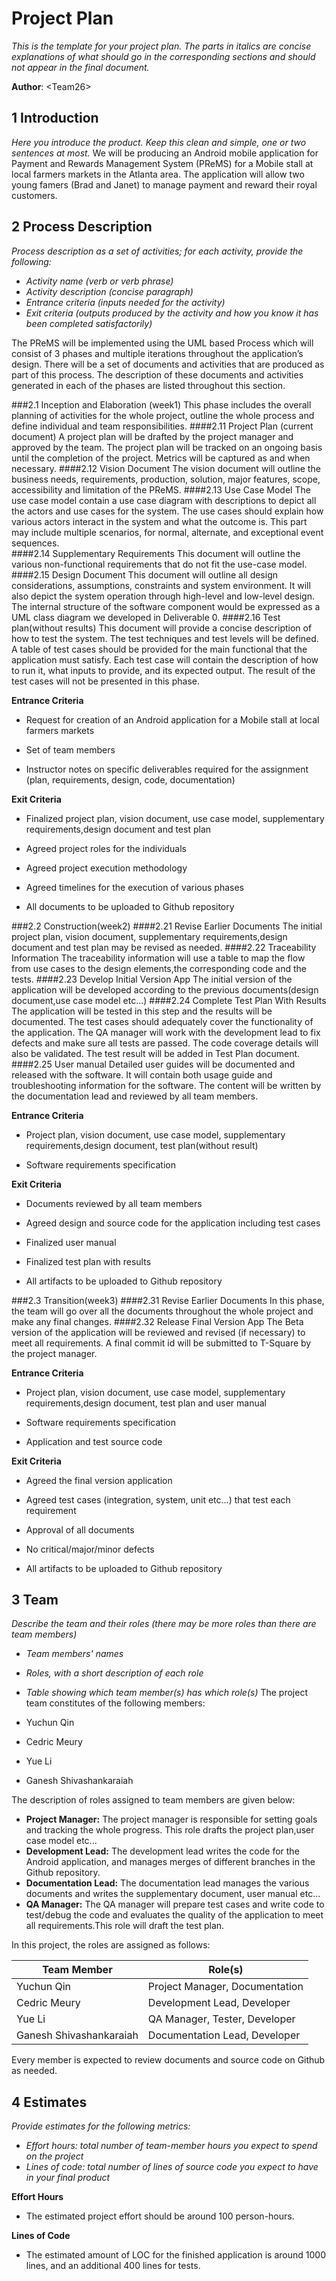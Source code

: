 # Project Plan

*This is the template for your project plan. The parts in italics are concise explanations of what should go in the
corresponding sections and should not appear in the final document.*

**Author**: \<Team26\>

## 1 Introduction

*Here you introduce the product. Keep this  clean and simple, one or two sentences at most.*
We will be producing an Android mobile application for Payment and Rewards Management System (PReMS) for a Mobile stall
at local farmers markets in the Atlanta area. The application will allow two young famers (Brad and Janet) to manage
payment and reward their royal customers.


## 2 Process Description

*Process description as a set of activities; for each activity, provide the following:*

- *Activity name (verb or verb phrase)*
- *Activity description (concise paragraph)*
- *Entrance criteria (inputs needed for the activity)*
- *Exit criteria (outputs produced by the activity and how you know it has been completed satisfactorily)*

The PReMS will be implemented using the UML based Process which will consist of 3 phases and multiple iterations
throughout the application’s design. There will be a set of documents and activities that are produced as part of this
process. The description of these documents and activities generated in each of the phases are listed throughout this
section.

###2.1 Inception and Elaboration (week1)
This phase includes the overall planning of activities for the whole project, outline the whole process and define
individual and team responsibilities.
####2.11 Project Plan (current document) 
A project plan will be drafted by the project manager and approved by the team. The project plan will be tracked on an
ongoing basis until the completion of the project. Metrics will be captured as and when necessary.
####2.12 Vision Document 
The vision document will outline the business needs, requirements, production, solution, major features, scope,
accessibility and limitation of the PReMS.
####2.13 Use Case Model
The use case model contain a use case diagram with descriptions to depict all the actors and use cases for the system.
The use cases should explain how various actors interact in the system and what the outcome is. This part may include
multiple scenarios, for normal, alternate, and exceptional event sequences.  
####2.14 Supplementary Requirements
This document will outline the various non­-functional requirements that do not fit the use-case model.
####2.15 Design Document
This document will outline all design considerations, assumptions, constraints and system environment. It will also
depict the system operation through high-level and low-level design. The internal structure of the software component
would be expressed as a UML class diagram we developed in Deliverable 0.
####2.16 Test plan(without results)
This document will provide a concise description of how to test the system. The test techniques and test levels will be
defined. A table of test cases should be provided for the main functional that the application must satisfy. Each test
case will contain the description of how to run it, what inputs to provide, and its expected output. The result of the
test cases will not be presented in this phase.

**Entrance Criteria**

- Request for creation of an Android application for a Mobile stall at local farmers markets

- Set of team members

- Instructor notes on specific deliverables required for the assignment (plan, requirements, design, code,
documentation)

**Exit Criteria**

- Finalized project plan, vision document, use case model, supplementary requirements,design document and test plan

- Agreed project roles for the individuals

- Agreed project execution methodology

- Agreed timelines for the execution of various phases

- All documents to be uploaded to Github repository

###2.2 Construction(week2)
####2.21 Revise Earlier Documents
The initial project plan, vision document, supplementary requirements,design document and test plan may be revised as
needed.
####2.22 Traceability Information
The traceability information will use a table to map the flow from use cases to the design elements,the corresponding
code and the tests.
####2.23 Develop Initial Version App
The initial version of the application will be developed according to the previous documents(design document,use case
model etc...)
####2.24 Complete Test Plan With Results
The application will be tested in this step and the results will be documented. The test cases should adequately cover
the functionality of the application. The QA manager will work with the development lead to fix defects and make sure
all tests are passed. The code coverage details will also be validated. The test result will be added in Test Plan
document.
####2.25 User manual
Detailed user guides will be documented and released with the software. It will contain both usage guide and
troubleshooting information for the software. The content will be written by the documentation lead and reviewed by all
team members.

**Entrance Criteria**

- Project plan, vision document, use case model, supplementary requirements,design document, test plan(without result)

- Software requirements specification

**Exit Criteria**

- Documents reviewed by all team members

- Agreed design and source code for the application including test cases

- Finalized user manual

- Finalized test plan with results

- All artifacts to be uploaded to Github repository

###2.3 Transition(week3)
####2.31 Revise Earlier Documents
In this phase, the team will go over all the documents throughout the whole project and make any final changes. 
####2.32 Release Final Version App
The Beta version of the application will be reviewed and revised (if necessary) to meet all requirements. 
A final commit id will be submitted to T­-Square by the project manager.

**Entrance Criteria**
- Project plan, vision document, use case model, supplementary requirements,design document, test plan and user manual

- Software requirements specification

- Application and test source code

**Exit Criteria**
- Agreed the final version application

- Agreed test cases (integration, system, unit etc...) that test each requirement

- Approval of all documents

- No critical/major/minor defects

- All artifacts to be uploaded to Github repository

## 3 Team

*Describe the team and their roles (there may be more roles than there are team members)*

- *Team members' names*
- *Roles, with a short description of each role*
- *Table showing which team member(s) has which role(s)*
The project team constitutes of the following members:

- Yuchun Qin
- Cedric Meury
- Yue Li
- Ganesh Shivashankaraiah

The description of roles assigned to team members are given below:

- **Project Manager:** The project manager is responsible for setting goals and tracking the whole progress. This role
drafts the project plan,user case model etc...
- **Development Lead:** The development lead writes the code for the Android application, and manages merges of
different branches in the Github repository. 
- **Documentation Lead:** The documentation lead manages the various documents and writes the supplementary document,
user manual etc...
- **QA Manager:** The QA manager will prepare test cases and write code to test/debug the code and evaluates the quality
of the application to meet all requirements.This role will draft the test plan.

In this project, the roles are assigned as follows:

| Team Member             | Role(s)                        |
| ----------------------- | ------------------------------ |
| Yuchun Qin              | Project Manager, Documentation |
| Cedric Meury            | Development Lead, Developer    |
| Yue Li                  | QA Manager, Tester, Developer  |
| Ganesh Shivashankaraiah | Documentation Lead, Developer  |

Every member is expected to review documents and source code on Github as needed.

## 4 Estimates

*Provide estimates for the following metrics:*

- *Effort hours: total number of team-member hours you expect to spend on the project*
- *Lines of code: total number of lines of source code you expect to have in your final product*

**Effort Hours**

- The estimated project effort should be around 100 person-hours. 

**Lines of Code**

- The estimated amount of LOC for the finished application is around 1000 lines, and an additional 400 lines for 
tests.